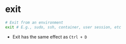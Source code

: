 # exit

```sh
# Exit from an environment
exit # E.g., sudo, ssh, container, user session, etc
```

- Exit has the same effect as `Ctrl + D`
